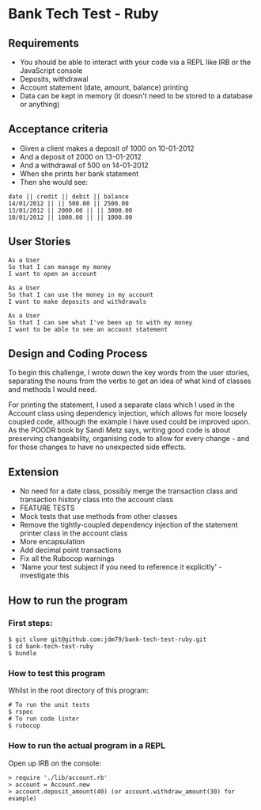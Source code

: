# Bank Tech Test - Ruby


## Requirements

* You should be able to interact with your code via a REPL like IRB or the JavaScript console
* Deposits, withdrawal
* Account statement (date, amount, balance) printing
* Data can be kept in memory (it doesn't need to be stored to a database or anything)


## Acceptance criteria

* Given a client makes a deposit of 1000 on 10-01-2012
* And a deposit of 2000 on 13-01-2012
* And a withdrawal of 500 on 14-01-2012
* When she prints her bank statement
* Then she would see:

```
date || credit || debit || balance
14/01/2012 || || 500.00 || 2500.00
13/01/2012 || 2000.00 || || 3000.00
10/01/2012 || 1000.00 || || 1000.00
```

## User Stories

```
As a User
So that I can manage my money
I want to open an account

As a User
So that I can use the money in my account
I want to make deposits and withdrawals

As a User
So that I can see what I've been up to with my money
I want to be able to see an account statement
```


## Design and Coding Process

To begin this challenge, I wrote down the key words from the user stories, separating the nouns from the verbs to get an idea of what kind of classes and methods I would need.

For printing the statement, I used a separate class which I used in the Account class using dependency injection, which allows for more loosely coupled code, although the example I have used could be improved upon. As the POODR book by Sandi Metz says, writing good code is about preserving changeability, organising code to allow for every change - and for those changes to have no unexpected side effects. 


## Extension

* No need for a date class, possibly merge the transaction class and transaction history class into the account class
* FEATURE TESTS
* Mock tests that use methods from other classes
* Remove the tightly-coupled dependency injection of the statement printer class in the account class
* More encapsulation
* Add decimal point transactions
* Fix all the Rubocop warnings
* 'Name your test subject if you need to reference it explicitly' - investigate this

## How to run the program

### First steps:

```
$ git clone git@github.com:jdm79/bank-tech-test-ruby.git
$ cd bank-tech-test-ruby
$ bundle
```

### How to test this program

Whilst in the root directory of this program:
```
# To run the unit tests
$ rspec
# To run code linter
$ rubocop
```

### How to run the actual program in a REPL

Open up IRB on the console:

```
> require './lib/account.rb'
> account = Account.new
> account.deposit_amount(40) (or account.withdraw_amount(30) for example)
```


